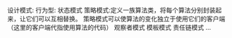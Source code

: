 设计模式:
  行为型:
       状态模式
       策略模式:定义一族算法类，将每个算法分别封装起来，让它们可以互相替换。
               策略模式可以使算法的变化独立于使用它们的客户端（这里的客户端代指使用算法的代码）
       观察者模式
       模板模式
       责任链模式
       ...